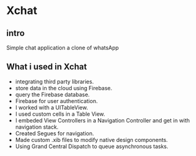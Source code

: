 
# Xchat

## intro

Simple chat application a clone of whatsApp 


## What i used in Xchat

- integrating third party libraries.
- store data in the cloud using Firebase.
- query the Firebase database.
- Firebase for user authentication.
- I worked with a UITableView.
- I used custom cells in a Table View.
- I embeded View Controllers in a Navigation Controller and get in with navigation stack.
- Created Segues for navigation.
- Made custom .xib files to modify native design components.
- Using Grand Central Dispatch to queue asynchronous tasks.
